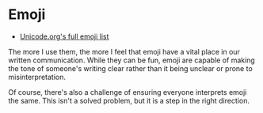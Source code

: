 # Emoji

- [Unicode.org's full emoji
  list](https://unicode.org/emoji/charts/full-emoji-list.html)

The more I use them, the more I feel that emoji have a vital place in our
written communication. While they can be fun, emoji are capable of making the
tone of someone's writing clear rather than it being unclear or prone to
misinterpretation. 

Of course, there's also a challenge of ensuring everyone interprets emoji the
same. This isn't a solved problem, but it is a step in the right direction.
